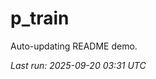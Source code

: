 # p_train

Auto-updating README demo.

<!--START_SECTION:status-->
_Last run: 2025-09-20 03:31 UTC_
<!--END_SECTION:status-->




















































































































































































































































































































































































































































































































































































































































